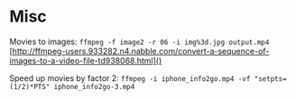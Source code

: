 Misc
====

Movies to images: `ffmpeg -f image2 -r 06 -i img%3d.jpg output.mp4`
[http://ffmpeg-users.933282.n4.nabble.com/convert-a-sequence-of-images-to-a-video-file-td938068.html]()
	
Speed up movies by factor 2: `ffmpeg -i iphone_info2go.mp4 -vf "setpts=(1/2)*PTS" iphone_info2go-3.mp4`

